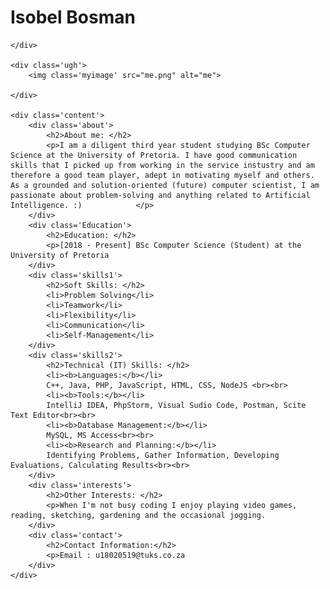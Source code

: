 <!DOCTYPE html>
<html>
<head>
    <title>Isobel Bosman</title>
    <link rel="stylesheet" href="styles.css">
    <!-- <link rel = "shortcut icon" type="image/x-icon" href="logo.png"> -->
</head>
<body>
    <h1> Isobel Bosman </h1> 
    <div class='image'>
        <!-- <img src="leaf.jpg" alt="Background"> -->
       
    </div>

    <div class='ugh'>
        <img class='myimage' src="me.png" alt="me">
        
    </div>
     
    <div class='content'>
        <div class='about'>
            <h2>About me: </h2>
            <p>I am a diligent third year student studying BSc Computer Science at the University of Pretoria. I have good communication skills that I picked up from working in the service instustry and am therefore a good team player, adept in motivating myself and others. As a grounded and solution-oriented (future) computer scientist, I am passionate about problem-solving and anything related to Artificial Intelligence. :)            </p>
        </div>
        <div class='Education'>
            <h2>Education: </h2>
            <p>[2018 - Present] BSc Computer Science (Student) at the University of Pretoria        
        </div>
        <div class='skills1'>
            <h2>Soft Skills: </h2>
            <li>Problem Solving</li>
            <li>Teamwork</li>
            <li>Flexibility</li>
            <li>Communication</li>
            <li>Self-Management</li>
        </div>
        <div class='skills2'>
            <h2>Technical (IT) Skills: </h2>
            <li><b>Languages:</b></li>
            C++, Java, PHP, JavaScript, HTML, CSS, NodeJS <br><br>
            <li><b>Tools:</b></li>
            IntelliJ IDEA, PhpStorm, Visual Sudio Code, Postman, Scite Text Editor<br><br>
            <li><b>Database Management:</b></li>
            MySQL, MS Access<br><br>
            <li><b>Research and Planning:</b></li>
            Identifying Problems, Gather Information, Developing Evaluations, Calculating Results<br><br>
        </div>
        <div class='interests'>
            <h2>Other Interests: </h2>
            <p>When I'm not busy coding I enjoy playing video games, reading, sketching, gardening and the occasional jogging.       
        </div>
        <div class='contact'>
            <h2>Contact Information:</h2>
            <p>Email : u18020519@tuks.co.za     
        </div>
    </div>
    
</html>
